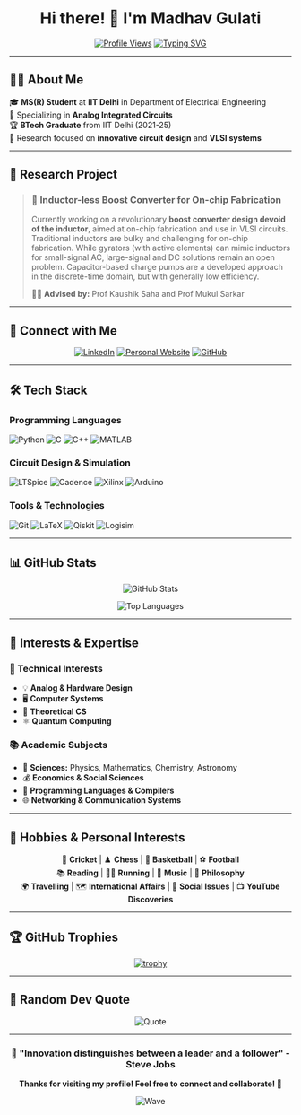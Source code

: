 <div align="center">

# Hi there! 👋 I'm Madhav Gulati

[![Profile Views](https://komarev.com/ghpvc/?username=madhavgulati277&label=Profile%20views&color=0e75b6&style=flat)](https://github.com/madhavgulati277)
[![Typing SVG](https://readme-typing-svg.herokuapp.com?font=Fira+Code&pause=1000&color=2E96F7&width=435&lines=MS(R)+Student+%40+IIT+Delhi;Analog+Circuit+Design+Enthusiast;VLSI+%26+Hardware+Designer;Electronics+Engineer)](https://git.io/typing-svg)

</div>

---

## 🧑‍💻 About Me

🎓 **MS(R) Student** at **IIT Delhi** in Department of Electrical Engineering  
🔬 Specializing in **Analog Integrated Circuits**  
🏆 **BTech Graduate** from IIT Delhi (2021-25)  
🚀 Research focused on **innovative circuit design** and **VLSI systems**  


---

## 🔬 Research Project

> ### 🚀 Inductor-less Boost Converter for On-chip Fabrication
> 
> Currently working on a revolutionary **boost converter design devoid of the inductor**, aimed at on-chip fabrication and use in VLSI circuits. Traditional inductors are bulky and challenging for on-chip fabrication. While gyrators (with active elements) can mimic inductors for small-signal AC, large-signal and DC solutions remain an open problem. Capacitor-based charge pumps are a developed approach in the discrete-time domain, but with generally low efficiency.
> 
> 👨‍🏫 **Advised by:** Prof Kaushik Saha and Prof Mukul Sarkar

---

## 🔗 Connect with Me

<div align="center">

[![LinkedIn](https://img.shields.io/badge/LinkedIn-0077B5?style=for-the-badge&logo=linkedin&logoColor=white)](https://www.linkedin.com/in/madhav-manish-gulati-a554b7222/)
[![Personal Website](https://img.shields.io/badge/Personal_Page-4285F4?style=for-the-badge&logo=google-chrome&logoColor=white)](https://sites.google.com/view/madhavgulati277/home)
[![GitHub](https://img.shields.io/badge/GitHub-181717?style=for-the-badge&logo=github&logoColor=white)](https://github.com/madhavgulati277)

</div>

---

## 🛠️ Tech Stack

### Programming Languages
![Python](https://img.shields.io/badge/Python-FFD43B?style=for-the-badge&logo=python&logoColor=blue)
![C](https://img.shields.io/badge/C-00599C?style=for-the-badge&logo=c&logoColor=white)
![C++](https://img.shields.io/badge/C++-00599C?style=for-the-badge&logo=cplusplus&logoColor=white)
![MATLAB](https://img.shields.io/badge/MATLAB-FF6C37?style=for-the-badge&logo=mathworks&logoColor=white)

### Circuit Design & Simulation
![LTSpice](https://img.shields.io/badge/LTSpice-8B0000?style=for-the-badge&logo=analog-devices&logoColor=white)
![Cadence](https://img.shields.io/badge/Cadence-FF6C37?style=for-the-badge&logo=cadence&logoColor=white)
![Xilinx](https://img.shields.io/badge/Xilinx_Vivado-E31E24?style=for-the-badge&logo=xilinx&logoColor=white)
![Arduino](https://img.shields.io/badge/Arduino-00979D?style=for-the-badge&logo=arduino&logoColor=white)

### Tools & Technologies
![Git](https://img.shields.io/badge/Git-F05032?style=for-the-badge&logo=git&logoColor=white)
![LaTeX](https://img.shields.io/badge/LaTeX-008080?style=for-the-badge&logo=latex&logoColor=white)
![Qiskit](https://img.shields.io/badge/IBM_Qiskit-6929C4?style=for-the-badge&logo=qiskit&logoColor=white)
![Logisim](https://img.shields.io/badge/Logisim-FF6B6B?style=for-the-badge&logo=logic&logoColor=white)

---

## 📊 GitHub Stats

<div align="center">

![GitHub Stats](https://github-readme-stats.vercel.app/api?username=madhavgulati277&show_icons=true&theme=radical&hide_border=true&bg_color=0D1117&title_color=F85D7F&icon_color=F8D866)

![Top Languages](https://github-readme-stats.vercel.app/api/top-langs/?username=madhavgulati277&layout=compact&theme=radical&hide_border=true&bg_color=0D1117&title_color=F85D7F)

</div>

---


## 🎯 Interests & Expertise

### 🔬 Technical Interests
- 💡 **Analog & Hardware Design**
- 🖥️ **Computer Systems**   
- 📡 **Theoretical CS** 
- ⚛️ **Quantum Computing** 

### 📚 Academic Subjects
- 🧪 **Sciences:** Physics, Mathematics, Chemistry, Astronomy
- 💰 **Economics & Social Sciences**
- 🔧 **Programming Languages & Compilers**
- 🌐 **Networking & Communication Systems**

---

## 🎨 Hobbies & Personal Interests

<div align="center">

🏏 **Cricket** | ♟️ **Chess** | 🏀 **Basketball** | ⚽ **Football**  
📚 **Reading** | 🏃‍♂️ **Running** | 🎵 **Music** | 💭 **Philosophy**  
🌍 **Travelling** | 🗺️ **International Affairs** | 🤝 **Social Issues** | 📺 **YouTube Discoveries**

</div>

---

## 🏆 GitHub Trophies

<div align="center">

[![trophy](https://github-profile-trophy.vercel.app/?username=madhavgulati277&theme=radical&no-frame=true&no-bg=true&margin-w=4)](https://github.com/ryo-ma/github-profile-trophy)

</div>

---

## 💭 Random Dev Quote

<div align="center">

![Quote](https://quotes-github-readme.vercel.app/api?type=horizontal&theme=radical)

</div>

---

<div align="center">

### 🌟 "Innovation distinguishes between a leader and a follower" - Steve Jobs

**Thanks for visiting my profile! Feel free to connect and collaborate! 🚀**

![Wave](https://raw.githubusercontent.com/mayhemantt/mayhemantt/Update/svg/Bottom.svg)

</div>
